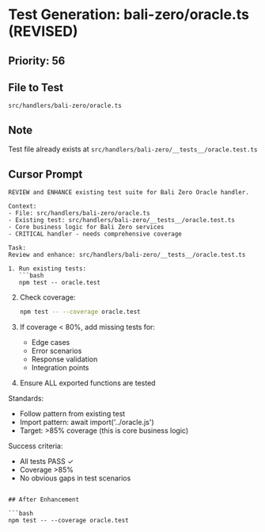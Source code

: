 # Test Generation: bali-zero/oracle.ts (REVISED)

## Priority: 56

## File to Test
`src/handlers/bali-zero/oracle.ts`

## Note
Test file already exists at `src/handlers/bali-zero/__tests__/oracle.test.ts`

## Cursor Prompt

```
REVIEW and ENHANCE existing test suite for Bali Zero Oracle handler.

Context:
- File: src/handlers/bali-zero/oracle.ts
- Existing test: src/handlers/bali-zero/__tests__/oracle.test.ts
- Core business logic for Bali Zero services
- CRITICAL handler - needs comprehensive coverage

Task:
Review and enhance: src/handlers/bali-zero/__tests__/oracle.test.ts

1. Run existing tests:
   ```bash
   npm test -- oracle.test
   ```

2. Check coverage:
   ```bash
   npm test -- --coverage oracle.test
   ```

3. If coverage < 80%, add missing tests for:
   - Edge cases
   - Error scenarios
   - Response validation
   - Integration points

4. Ensure ALL exported functions are tested

Standards:
- Follow pattern from existing test
- Import pattern: await import('../oracle.js')
- Target: >85% coverage (this is core business logic)

Success criteria:
- All tests PASS ✓
- Coverage >85%
- No obvious gaps in test scenarios
```

## After Enhancement

```bash
npm test -- --coverage oracle.test
```
